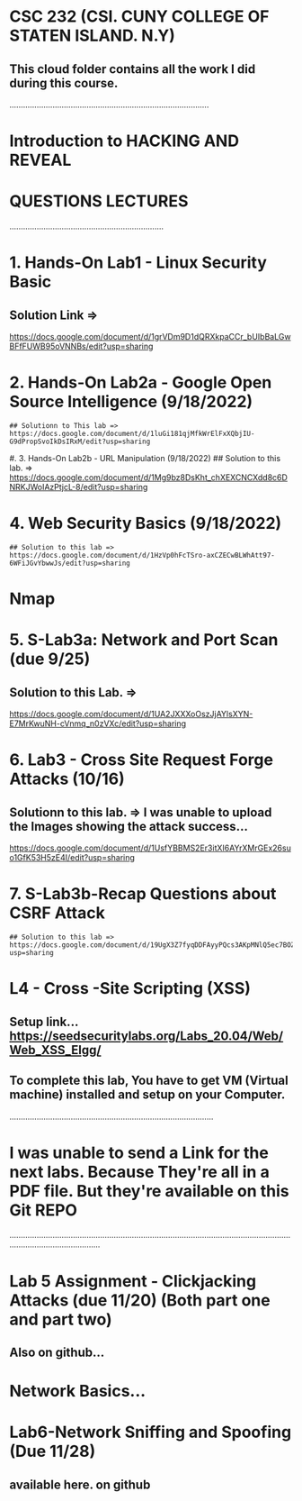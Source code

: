 # CSC 232 (CSI. CUNY COLLEGE OF STATEN ISLAND. N.Y)
## This cloud folder contains all the work I did during this course.

........................................................................................

# Introduction to HACKING AND REVEAL

# QUESTIONS LECTURES
....................................................................
# 1. Hands-On Lab1 - Linux Security Basic
  ## Solution Link =>
  https://docs.google.com/document/d/1grVDm9D1dQRXkpaCCr_bUIbBaLGwBFfFUWB95oVNNBs/edit?usp=sharing
  
# 2. Hands-On Lab2a - Google Open Source Intelligence (9/18/2022)
    ## Solutionn to This lab =>
    https://docs.google.com/document/d/1luGi181qjMfkWrElFxXQbjIU-G9dPropSvoIkDsIRxM/edit?usp=sharing
   
#. 3. Hands-On Lab2b - URL Manipulation (9/18/2022)
     ## Solution to this lab. =>
     https://docs.google.com/document/d/1Mg9bz8DsKht_chXEXCNCXdd8c6DNRKJWoIAzPtjcL-8/edit?usp=sharing
     
 # 4.  Web Security Basics (9/18/2022)
    ## Solution to this lab =>
    https://docs.google.com/document/d/1HzVp0hFcTSro-axCZECwBLWhAtt97-6WFiJGvYbwwJs/edit?usp=sharing
  
# Nmap 

# 5. S-Lab3a: Network and Port Scan (due 9/25)
   ## Solution to this Lab. =>
   https://docs.google.com/document/d/1UA2JXXXoOszJjAYlsXYN-E7MrKwuNH-cVnmq_n0zVXc/edit?usp=sharing

# 6. Lab3 - Cross Site Request Forge Attacks (10/16)
   ## Solutionn to this lab. => I was unable to upload the Images showing the attack success...
   https://docs.google.com/document/d/1UsfYBBMS2Er3itXI6AYrXMrGEx26suo1GfK53H5zE4I/edit?usp=sharing
   
  # 7. S-Lab3b-Recap Questions about CSRF Attack
    ## Solution to this lab =>
    https://docs.google.com/document/d/19UgX3Z7fyqDDFAyyPQcs3AKpMNlQ5ec7BOZic3sLbwc/edit?usp=sharing
    
   # L4 - Cross -Site Scripting (XSS)
   ## Setup link... https://seedsecuritylabs.org/Labs_20.04/Web/Web_XSS_Elgg/
   ## To complete this lab, You have to get VM (Virtual machine) installed and setup on your Computer.
   ..........................................................................................
  # I was unable to send a Link for the next labs. Because They're all in a PDF file. But they're available on this Git REPO


 ....................................................................................................................................................................
 
 #  Lab 5 Assignment - Clickjacking Attacks (due 11/20) (Both part one and part two)
 ## Also on github...
 
 # Network Basics...
 # Lab6-Network Sniffing and Spoofing (Due 11/28)
 ## available here. on github
 
 
 
